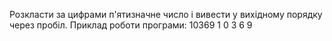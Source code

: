 Розкласти за цифрами п'ятизначне число і вивести у вихідному порядку через пробіл. Приклад роботи програми:
10369
1 0 3 6 9
